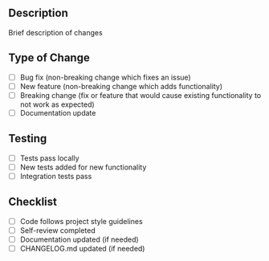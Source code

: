 ## Description
Brief description of changes

## Type of Change
- [ ] Bug fix (non-breaking change which fixes an issue)
- [ ] New feature (non-breaking change which adds functionality)
- [ ] Breaking change (fix or feature that would cause existing functionality to not work as expected)
- [ ] Documentation update

## Testing
- [ ] Tests pass locally
- [ ] New tests added for new functionality
- [ ] Integration tests pass

## Checklist
- [ ] Code follows project style guidelines
- [ ] Self-review completed
- [ ] Documentation updated (if needed)
- [ ] CHANGELOG.md updated (if needed)
